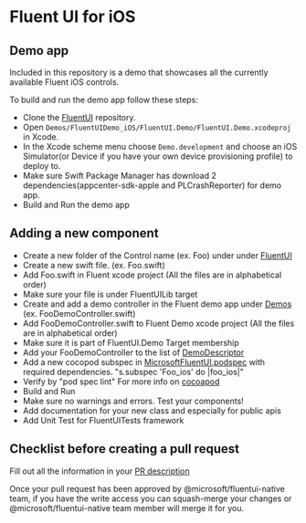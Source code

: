 # Fluent UI for iOS

## Demo app

Included in this repository is a demo that showcases all the currently available Fluent iOS controls.

To build and run the demo app follow these steps:
- Clone the [FluentUI](https://github.com/microsoft/fluentui-apple) repository.
- Open `Demos/FluentUIDemo_iOS/FluentUI.Demo/FluentUI.Demo.xcodeproj` in Xcode.
- In the Xcode scheme menu choose `Demo.development` and choose an iOS Simulator(or Device if you have your own device provisioning profile) to deploy to.
- Make sure Swift Package Manager has download 2 dependencies(appcenter-sdk-apple and PLCrashReporter) for demo app.
- Build and Run the demo app

## Adding a new component
- Create a new folder of the Control name (ex. Foo) under under [FluentUI](FluentUI)
- Create a new swift file. (ex. Foo.swift)
- Add Foo.swift in Fluent xcode project (All the files are in alphabetical order)
- Make sure your file is under FluentUILib target
- Create and add a demo controller in the Fluent demo app under [Demos](FluentUI.Demo/FluentUI.Demo/Demos) (ex. FooDemoController.swift)
- Add FooDemoController.swift to Fluent Demo xcode project (All the files are in alphabetical order)
- Make sure it is part of FluentUI.Demo Target membership
- Add your FooDemoController to the list of [DemoDescriptor](https://github.com/microsoft/fluentui-apple/blob/main/Demos/FluentUIDemo_iOS/FluentUI.Demo/Demos.swift)
- Add a new cocopod subspec in [MicrosoftFluentUI.podspec](https://github.com/microsoft/fluentui-apple/blob/main/MicrosoftFluentUI.podspec) with required dependencies. "s.subspec 'Foo_ios' do |foo_ios|"
- Verify by "pod spec lint" For more info on [cocoapod](https://cocoapods.org)
- Build and Run
- Make sure no warnings and errors. Test your components!
- Add documentation for your new class and especially for public apis
- Add Unit Test for FluentUITests framework

## Checklist before creating a pull request
Fill out all the information in your [PR description](https://github.com/microsoft/fluentui-apple/blob/main/.github/PULL_REQUEST_TEMPLATE.md#pull-request-checklist)

Once your pull request has been approved by @microsoft/fluentui-native team, if you have the write access you can squash-merge your changes or @microsoft/fluentui-native team member will merge it for you.
